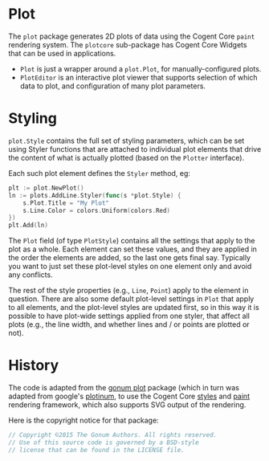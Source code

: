 # Plot

The `plot` package generates 2D plots of data using the Cogent Core `paint` rendering system.  The `plotcore` sub-package has Cogent Core Widgets that can be used in applications.  
* `Plot` is just a wrapper around a `plot.Plot`, for manually-configured plots.
* `PlotEditor` is an interactive plot viewer that supports selection of which data to plot, and configuration of many plot parameters.

# Styling

`plot.Style` contains the full set of styling parameters, which can be set using Styler functions that are attached to individual plot elements that drive the content of what is actually plotted (based on the `Plotter` interface).

Each such plot element defines the `Styler` method, eg:

```Go
plt := plot.NewPlot()
ln := plots.AddLine.Styler(func(s *plot.Style) {
    s.Plot.Title = "My Plot"
    s.Line.Color = colors.Uniform(colors.Red)
})
plt.Add(ln)
```

The `Plot` field (of type `PlotStyle`) contains all the settings that apply to the plot as a whole. Each element can set these values, and they are applied in the order the elements are added, so the last one gets final say. Typically you want to just set these plot-level styles on one element only and avoid any conflicts.

The rest of the style properties (e.g., `Line`, `Point`) apply to the element in question. There are also some default plot-level settings in `Plot` that apply to all elements, and the plot-level styles are updated first, so in this way it is possible to have plot-wide settings applied from one styler, that affect all plots (e.g., the line width, and whether lines and / or points are plotted or not).

# History

The code is adapted from the [gonum plot](https://github.com/gonum/plot) package (which in turn was adapted from google's [plotinum](https://code.google.com/archive/p/plotinum/), to use the Cogent Core [styles](../styles) and [paint](../paint) rendering framework, which also supports SVG output of the rendering.

Here is the copyright notice for that package:
```go
// Copyright ©2015 The Gonum Authors. All rights reserved.
// Use of this source code is governed by a BSD-style
// license that can be found in the LICENSE file.
```

